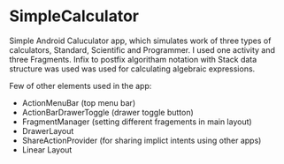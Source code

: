 # SimpleCalculator

Simple Android Caluculator app, which simulates work of three types of calculators, Standard, Scientific and Programmer. 
I used one activity and three Fragments. Infix to postfix algoritham notation with Stack data structure was used was used for calculating algebraic expressions. 

Few of other elements used in the app:

- ActionMenuBar (top menu bar)
- ActionBarDrawerToggle (drawer toggle button)
- FragmentManager (setting different fragements in main layout)
- DrawerLayout
- ShareActionProvider (for sharing implict intents using other apps)
- Linear Layout
